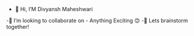 - 👋 Hi, I’M Divyansh Maheshwari

-👯 I’m looking to collaborate on - Anything Exciting 😊
-💬 Lets brainstorm together!
